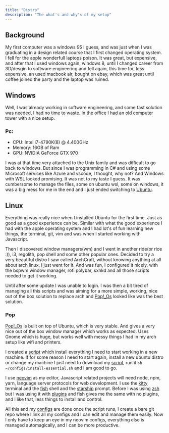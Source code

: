 ```yaml
---
title: "Distro"
description: "The what's and why's of my setup"
---
```


## Background

My first computer was a windows 95 I guess, and was just when I was graduating
in a design related course that I first changed operating system. I fell for
the apple wonderfull laptops poison. It was great, but expensive, and after
that I used windows again, windows 8, until I changed career from 3D/desgin to
software engineering and fell again, this time for, less expensive, an used
macbook air, bought on ebay, which was great until coffee joined the party and
the laptop was ruined.

## Windows

Well, I was already working in software engineering, and some fast solution was
needed, I had no time to waste. In the office I had an old computer tower with
a nice setup.

### Pc:
  - CPU: Intel i7-4790K(8) @ 4.400GHz
  - Memory: 16GB of Ram
  - GPU: NVIDIA GeForce GTX 970

I was at that time very attached to the Unix family and was difficult to go back
to windows. But since I was programming in C# and using some Microsoft services
like Azure and vscode, I thought, why not? And Windows with WSL looked promising.
It was not to my taste I guess. It was cumbersome to manage the files, some on
ubuntu wsl, some on windows, it was a big mess for me in the end and I just
ended switching to [Ubuntu](https://ubuntu.com/).

## Linux

Everything was really nice when I installed Ubuntu for the first time. Just as
good as a good experience can be. Similar with what the good experience I had
with the apple operating system and I had lot's of fun learning new things,
the terminal, git, vim and was when I started working with Javascript.

Then I discovered window managers(wm) and I went in another ride(or rice :)),
i3, regolith, pop shell and some other popular ones. Decided to try a very
beautiful distro I saw called ArchCraft, without knowing anything at all about
arch linux, I just went for it. And was fun, I configured it nicely, with the
bspwm window manager, rofi polybar, sxhkd and all those scripts needed to get
it working.

Until after some update I was unable to login. I was then a bit tired of
managing all this scripts and was aiming for a more simple, working, nice out
of the box solution to replace arch and [Pop!_Os](https://pop.system76.com/)
looked like was the best solution.

### Pop

[Pop!_Os](https://pop.system76.com/) is built on top of Ubuntu, which is very
stable. And gives a very nice out of the box window manager which works as
expected. Uses Gnome which is huge, but works well with messy things I had in
my arch setup like wifi and printers.

I created a
[script](https://github.com/ofrades/configs/blob/master/install-essential.sh)
which install everything I need to start working in a new machine. If for some
reason I need to start again, install a new ubuntu distro or change my machine
I just need to download my
[script](https://github.com/ofrades/configs/blob/master/install-essential.sh),
run it `sh ~/configs/install-essential.sh` and I am good to go.

I use [neovim](https://github.com/neovim/neovim) as my editor, Javascript
related projects will need node, npm, yarn, language server protocols for web
development. I use the [kitty](https://sw.kovidgoyal.net/kitty/index.html)
terminal and the [fish](https://fishshell.com/) shell and the
[starship](https://starship.rs/) prompt. Before I was using
[zsh](https://www.zsh.org/) but I was using it with
[plugins](https://github.com/ohmyzsh) and fish gives me the same with no
plugins, and I like that, less things to install and control.

All this and my [configs](https://github.com/ofrades/configs) are done once the
script runs, I create a bare git repo where I link all my configs and I can
edit and manage them easily. Now I only have to keep an eye in my neovim configs,
everything else is managed automagically, and I can be more productive.

